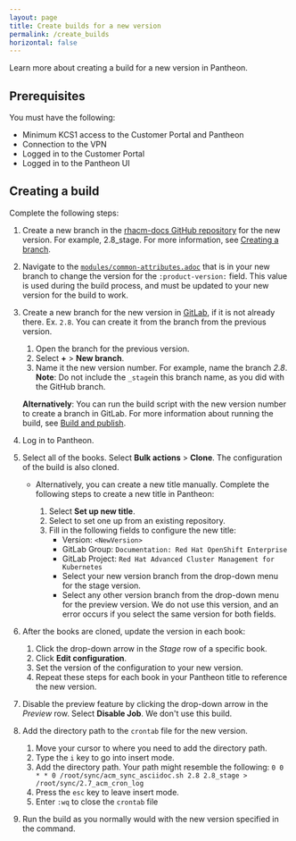 ```yaml
---
layout: page
title: Create builds for a new version
permalink: /create_builds
horizontal: false
---
```


Learn more about creating a build for a new version in Pantheon.

## Prerequisites

You must have the following:

* Minimum KCS1 access to the Customer Portal and Pantheon
* Connection to the VPN
* Logged in to the Customer Portal
* Logged in to the Pantheon UI

## Creating a build

Complete the following steps:

1. Create a new branch in the [rhacm-docs GitHub repository](https://github.com/open-cluster-management/rhacm-docs) for the new version. For example, 2.8_stage. For more information, see [Creating a branch](https://github.com/open-cluster-management/rhacm-docs/blob/gh-pages/_pages/arch_branching.md).

2. Navigate to the [`modules/common-attributes.adoc`](https://github.com/open-cluster-management/rhacm-docs/blob/2.3_stage/modules/common-attributes.adoc) that is in your new branch to change the version for the `:product-version:` field. This value is used during the build process, and must be updated to your new version for the build to work. 

3. Create a new branch for the new version in [GitLab](https://gitlab.cee.redhat.com/red-hat-enterprise-openshift-documentation/advanced-cluster-management/-/tree/2.8), if it is not already there. Ex. `2.8`. You can create it from the branch from the previous version. 

   1. Open the branch for the previous version.
   2. Select **+** > **New branch**. 
   3. Name it the new version number. For example, name the branch _2.8_. **Note**: Do not include the `_stage`in this branch name, as you did with the GitHub branch.  
   
   **Alternatively**: You can run the build script with the new version number to create a branch in GitLab. For more information about running the build, see [Build and publish](https://github.com/open-cluster-management/rhacm-docs/blob/gh-pages/_pages/arch_builds.md).

4. Log in to Pantheon.

5. Select all of the books. Select **Bulk actions** > **Clone**. The configuration of the build is also cloned.

   * Alternatively, you can create a new title manually. Complete the following steps to create a new title in Pantheon: 

     1. Select **Set up new title**. 
     2. Select to set one up from an existing repository.
     3. Fill in the following fields to configure the new title:
        - Version: `<NewVersion>`
        - GitLab Group: `Documentation: Red Hat OpenShift Enterprise`
        - GitLab Project: `Red Hat Advanced Cluster Management for Kubernetes`
        - Select your new version branch from the drop-down menu for the stage version. 
        - Select any other version branch from the drop-down menu for the preview version. We do not use this version, and an error occurs if you select the same version for both fields. 

6. After the books are cloned, update the version in each book:
    
    1. Click the drop-down arrow in the _Stage_ row of a specific book.
    2. Click **Edit configuration**.
    3. Set the version of the configuration to your new version.
    4. Repeat these steps for each book in your Pantheon title to reference the new version.

8. Disable the preview feature by clicking the drop-down arrow in the _Preview_ row. Select **Disable Job**. We don't use this build.

9. Add the directory path to the `crontab` file for the new version.
 
   1. Move your cursor to where you need to add the directory path.
   2. Type the `i` key to go into insert mode.
   3. Add the directory path. Your path might resemble the following: `0 0 * * 0 /root/sync/acm_sync_asciidoc.sh 2.8 2.8_stage > /root/sync/2.7_acm_cron_log`
   4. Press the `esc` key to leave insert mode.
   5. Enter `:wq` to close the `crontab` file

10. Run the build as you normally would with the new version specified in the command.

